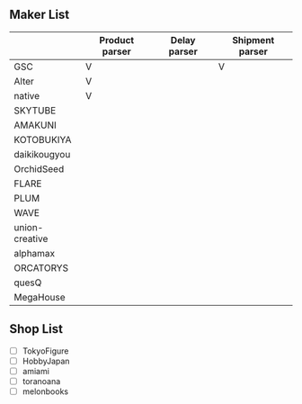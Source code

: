 ## Maker List
|                | Product parser | Delay parser | Shipment parser |
| -------------- | -------------- | ------------ | --------------- |
| GSC            | V              |              | V               |
| Alter          | V              |              |                 |
| native         | V              |              |                 |
| SKYTUBE        |                |              |                 |
| AMAKUNI        |                |              |                 |
| KOTOBUKIYA     |                |              |                 |
| daikikougyou   |                |              |                 |
| OrchidSeed     |                |              |                 |
| FLARE          |                |              |                 |
| PLUM           |                |              |                 |
| WAVE           |                |              |                 |
| union-creative |                |              |                 |
| alphamax       |                |              |                 |
| ORCATORYS      |                |              |                 |
| quesQ          |                |              |                 |
| MegaHouse      |                |              |                 |

## Shop List
- [ ] TokyoFigure
- [ ] HobbyJapan
- [ ] amiami
- [ ] toranoana
- [ ] melonbooks